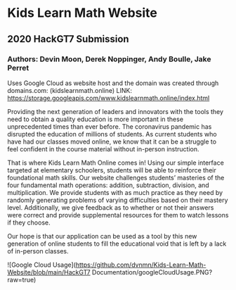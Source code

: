 # Kids Learn Math Website
## 2020 HackGT7 Submission
### Authors: Devin Moon, Derek Noppinger, Andy Boulle, Jake Perret
Uses Google Cloud as website host and the domain was created through domains.com: (kidslearnmath.online)
LINK: https://storage.googleapis.com/www.kidslearnmath.online/index.html

Providing the next generation of leaders and innovators with the tools they need to obtain a quality education is more important in these unprecedented times than ever before. The coronavirus pandemic has disrupted the education of millions of students. As current students who have had our classes moved online, we know that it can be a struggle to feel confident in the course material without in-person instruction. 

That is where Kids Learn Math Online comes in! Using our simple interface targeted at elementary schoolers, students will be able to reinforce their foundational math skills. Our website challenges students’ masteries of the four fundamental math operations: addition, subtraction, division, and multiplication. We provide students with as much practice as they need by randomly generating problems of varying difficulties based on their mastery level. Additionally, we give feedback as to whether or not their answers were correct and provide supplemental resources for them to watch lessons if they choose. 

Our hope is that our application can be used as a tool by this new generation of online students to fill the educational void that is left by a lack of in-person classes. 

![Google Cloud Usage](https://github.com/dvnmn/Kids-Learn-Math-Website/blob/main/HackGT7 Documentation/googleCloudUsage.PNG?raw=true)

